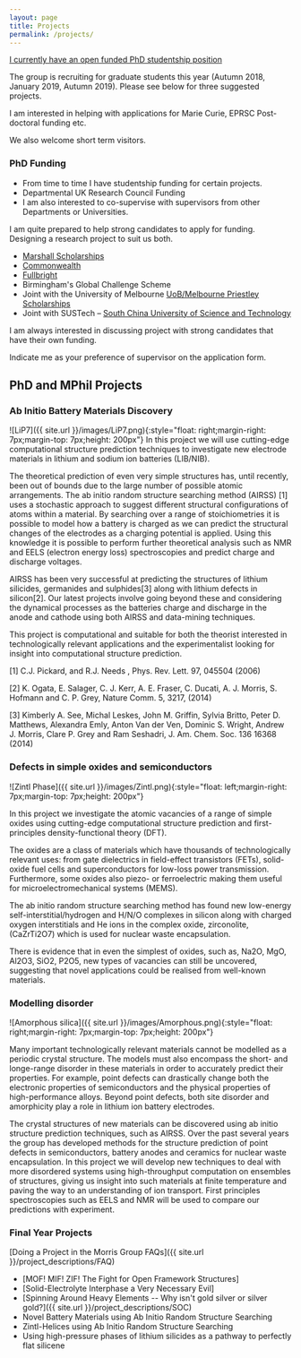 ```yaml
---
layout: page
title: Projects
permalink: /projects/
---
```


[I currently have an open funded PhD studentship position](https://wiki.cam.ac.uk/ajmorris/PhD_Position_Autumn_2017)

The group is recruiting for graduate students this year (Autumn 2018, January 2019, Autumn 2019). Please see below for three suggested projects.

I am interested in helping with applications for Marie Curie, EPRSC Post-doctoral funding etc.

We also welcome short term visitors.

### PhD Funding
* From time to time I have studentship funding for certain projects.
* Departmental UK Research Council Funding
* I am also interested to co-supervise with supervisors from other Departments or Universities.

I am quite prepared to help strong candidates to apply for funding. Designing a research project to suit us both.
* [Marshall Scholarships](http://www.marshallscholarship.org)
* [Commonwealth](http://cscuk.dfid.gov.uk/apply/scholarships-developed-cw/)
* [Fullbright](http://www.fulbright.org.uk/going-to-the-uk/postgraduate-student-awards)
* Birmingham's Global Challenge Scheme
* Joint with the University of Melbourne [UoB/Melbourne Priestley Scholarships](https://www.birmingham.ac.uk/postgraduate/pgr/melbourne-joint-phds.aspx)
* Joint with SUSTech – [South China University of Science and Technology](http://www.sustc.edu.cn/en/faculty_56)

I am always interested in discussing project with strong candidates that have their own funding.

Indicate me as your preference of supervisor on the application form.

## PhD and MPhil Projects
### Ab Initio Battery Materials Discovery
![LiP7]({{ site.url }}/images/LiP7.png){:style="float: right;margin-right: 7px;margin-top: 7px;height: 200px"}
In this project we will use cutting-edge computational structure prediction techniques to investigate new electrode materials in lithium and sodium ion batteries (LIB/NIB).

The theoretical prediction of even very simple structures has, until recently, been out of bounds due to the large number of possible atomic arrangements. The ab initio random structure searching method (AIRSS) [1] uses a stochastic approach to suggest different structural configurations of atoms within a material. By searching over a range of stoichiometries it is possible to model how a battery is charged as we can predict the structural changes of the electrodes as a charging potential is applied. Using this knowledge it is possible to perform further theoretical analysis such as NMR and EELS (electron energy loss) spectroscopies and predict charge and discharge voltages.

AIRSS has been very successful at predicting the structures of lithium silicides, germanides and sulphides[3] along with lithium defects in silicon[2]. Our latest projects involve going beyond these and considering the dynamical processes as the batteries charge and discharge in the anode and cathode using both AIRSS and data-mining techniques.

This project is computational and suitable for both the theorist interested in technologically relevant applications and the experimentalist looking for insight into computational structure prediction.

[1] C.J. Pickard, and R.J. Needs , Phys. Rev. Lett. 97, 045504 (2006)

[2] K. Ogata, E. Salager, C. J. Kerr, A. E. Fraser, C. Ducati, A. J. Morris, S. Hofmann and C. P. Grey, Nature Comm. 5, 3217, (2014)

[3] Kimberly A. See, Michal Leskes, John M. Griffin, Sylvia Britto, Peter D. Matthews, Alexandra Emly, Anton Van der Ven, Dominic S. Wright, Andrew J. Morris, Clare P. Grey and Ram Seshadri, J. Am. Chem. Soc. 136 16368 (2014)

### Defects in simple oxides and semiconductors
![Zintl Phase]({{ site.url }}/images/Zintl.png){:style="float: left;margin-right: 7px;margin-top: 7px;height: 200px"}

In this project we investigate the atomic vacancies of a range of simple oxides using cutting-edge computational structure prediction and first-principles density-functional theory (DFT).

The oxides are a class of materials which have thousands of technologically relevant uses: from gate dielectrics in field-effect transistors (FETs), solid-oxide fuel cells and superconductors for low-loss power transmission. Furthermore, some oxides also piezo- or ferroelectric making them useful for microelectromechanical systems (MEMS).

The ab initio random structure searching method has found new low-energy self-interstitial/hydrogen and H/N/O complexes in silicon along with charged oxygen interstitials and He ions in the complex oxide, zirconolite, (CaZrTi2O7) which is used for nuclear waste encapsulation.

There is evidence that in even the simplest of oxides, such as, Na2O, MgO, Al2O3, SiO2, P2O5, new types of vacancies can still be uncovered, suggesting that novel applications could be realised from well-known materials.

### Modelling disorder
![Amorphous silica]({{ site.url }}/images/Amorphous.png){:style="float: right;margin-right: 7px;margin-top: 7px;height: 200px"}

Many important technologically relevant materials cannot be modelled as a periodic crystal structure. The models must also encompass the short- and longe-range disorder in these materials in order to accurately predict their properties. For example, point defects can drastically change both the electronic properties of semiconductors and the physical properties of high-performance alloys. Beyond point defects, both site disorder and amorphicity play a role in lithium ion battery electrodes.

The crystal structures of new materials can be discovered using ab initio structure prediction techniques, such as AIRSS. Over the past several years the group has developed methods for the structure prediction of point defects in semiconductors, battery anodes and ceramics for nuclear waste encapsulation. In this project we will develop new techniques to deal with more disordered systems using high-throughput computation on ensembles of structures, giving us insight into such materials at finite temperature and paving the way to an understanding of ion transport. First principles spectroscopies such as EELS and NMR will be used to compare our predictions with experiment.

### Final Year Projects

[Doing a Project in the Morris Group FAQs]({{ site.url }}/project_descriptions/FAQ)

* [MOF! MIF! ZIF! The Fight for Open Framework Structures]
* [Solid-Electrolyte Interphase a Very Necessary Evil]
* [Spinning Around Heavy Elements -- Why isn't gold silver or silver gold?]({{ site.url }}/project_descriptions/SOC)
* Novel Battery Materials using Ab Initio Random Structure Searching
* Zintl-Helices using Ab Initio Random Structure Searching
* Using high-pressure phases of lithium silicides as a pathway to perfectly flat silicene
